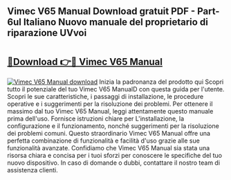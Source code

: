 ## Vimec V65 Manual Download gratuit PDF - Part-6ul Italiano Nuovo manuale del proprietario di riparazione UVvoi

# <h2><a href="http://dfecf2.blite.top/?on=Vimec+V65+Manual">🔗Download 👉🔴 Vimec V65 Manual</a></h2>

[![Vimec V65 Manual download](https://i.imgur.com/lujVjoI.png)](http://dfecf2.blite.top/?on=Vimec+V65+Manual)
Inizia la padronanza del prodotto qui Scopri tutto il potenziale del tuo Vimec V65 ManualD con questa guida per l'utente. Scopri le sue caratteristiche, i passaggi di installazione, le procedure operative e i suggerimenti per la risoluzione dei problemi. Per ottenere il massimo dal tuo Vimec V65 Manual, leggi attentamente questo manuale prima dell'uso. Fornisce istruzioni chiare per L'installazione, la configurazione e il funzionamento, nonché suggerimenti per la risoluzione dei problemi comuni. Questo straordinario Vimec V65 Manual offre una perfetta combinazione di funzionalità e facilità d'uso grazie alle sue funzionalità avanzate. Confidiamo che Vimec V65 Manual sia stata una risorsa chiara e concisa per i tuoi sforzi per conoscere le specifiche del tuo nuovo dispositivo. In caso di domande o dubbi, contattare il nostro team di assistenza clienti.
